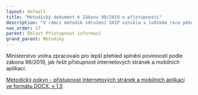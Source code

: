 ```yaml
---
layout: default
title: "Metodický dokument k Zákonu 99/2019 o přístupnosti"
description: "V rámci metodik sdružení SKIP vznikla v loňském roce pěkně zpracovaná a přehledná metodika k přístupnosti webových stránek "
nav_order: 17
parent: Oblast Přístupnost informací
grand_parent: Metodiky
---
```



Ministerstvo vnitra zpracovalo pro lepší přehled splnění povinností podle zákona 99/2019, jak řešit přístupnost internetových stránek a mobilních aplikací.

[Metodický pokyn - přístupnost internetových stránek a mobilních aplikací ve formátu DOCX, v 1.5](https://www.mvcr.cz/soubor/metodicky-pokyn-pristupnost-internetovych-stranek-a-mobilnich-aplikaci-docx.aspx)
